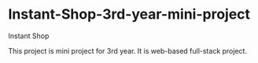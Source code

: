 # Instant-Shop-3rd-year-mini-project
Instant Shop

This project is mini project for 3rd year.
It is web-based full-stack project.

